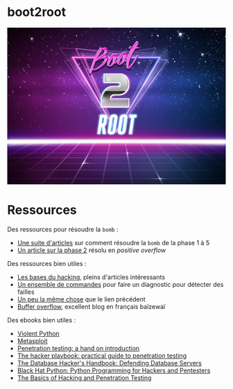 # boot2root

![boot2root](img/logo.jpg "Boot2Root")

# Ressources

Des ressources pour résoudre la `bomb` :

- [Une suite d'articles](http://zpalexander.com/binary-bomb-lab-set-up/) sur comment résoudre la `bomb` de la phase 1 à 5
- [Un article sur la phase 2](https://medium.com/@stvkas/cmu-bomb-lab-phase-2-a91aff587f40) résolu en _positive overflow_

Des ressources bien utiles :

- [Les bases du hacking](http://www.bases-hacking.org/bases.html), pleins d'articles intéressants
- [Un ensemble de commandes](https://www.rebootuser.com/?p=1623) pour faire un diagnostic pour détecter des failles
- [Un peu la même chose](https://blog.g0tmi1k.com/2011/08/basic-linux-privilege-escalation/) que le lien précédent
- [Buffer overflow](http://beta.hackndo.com/buffer-overflow/), excellent blog en français baïzewaï

Des ebooks bien utiles :

- [Violent Python](http://zempirians.com/ebooks/Violent%20Python%20-%20A%20Cookbook%20for%20Hackers,%20Forensic%20Analysts,%20Penetration%20Testers%20and%20Security%20Engineers.pdf)
- [Metasploit](http://zempirians.com/ebooks/No.Starch.Metasploit.Jul.2011.pdf)
- [Penetration testing: a hand on introduction](https://repo.zenk-security.com/Magazine%20E-book/Penetration%20Testing%20-%20A%20hands-on%20introduction%20to%20Hacking.pdf)
- [The hacker playbook: practical guide to penetration testing](https://doc.lagout.org/security/The-Hacker-Playbook-Practical-Guide-To-Penetration-Testing-2014.pdf)
- [The Database Hacker's Handbook: Defending Database Servers](http://sdn.ifmo.ru/Members/shkrebets/the-database-hackers-handbook-defending-database-servers)
- [Black Hat Python: Python Programming for Hackers and Pentesters](https://pythonizame.s3.amazonaws.com/media/Book/black-hat-python/file/af0ef90e-83cf-11e5-964d-04015fb6ba01.pdf)
- [The Basics of Hacking and Penetration Testing](http://padabum.com/x.php?id=212150)

